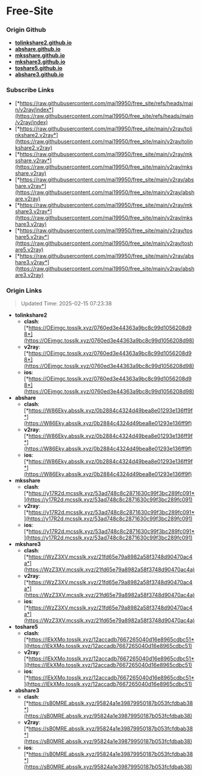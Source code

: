 # Free-Site

### Origin Github

- [**tolinkshare2.github.io**](https://github.com/tolinkshare2/tolinkshare2.github.io)
- [**abshare.github.io**](https://github.com/abshare/abshare.github.io)
- [**mksshare.github.io**](https://github.com/mksshare/mksshare.github.io)
- [**mkshare3.github.io**](https://github.com/mkshare3/mkshare3.github.io)
- [**toshare5.github.io**](https://github.com/toshare5/toshare5.github.io)
- [**abshare3.github.io**](https://github.com/abshare3/abshare3.github.io)

### Subscribe Links

- [*https://raw.githubusercontent.com/mai19950/free_site/refs/heads/main/v2ray/index*](https://raw.githubusercontent.com/mai19950/free_site/refs/heads/main/v2ray/index)
- [*https://raw.githubusercontent.com/mai19950/free_site/main/v2ray/tolinkshare2.v2ray*](https://raw.githubusercontent.com/mai19950/free_site/main/v2ray/tolinkshare2.v2ray)
- [*https://raw.githubusercontent.com/mai19950/free_site/main/v2ray/mksshare.v2ray*](https://raw.githubusercontent.com/mai19950/free_site/main/v2ray/mksshare.v2ray)
- [*https://raw.githubusercontent.com/mai19950/free_site/main/v2ray/abshare.v2ray*](https://raw.githubusercontent.com/mai19950/free_site/main/v2ray/abshare.v2ray)
- [*https://raw.githubusercontent.com/mai19950/free_site/main/v2ray/mkshare3.v2ray*](https://raw.githubusercontent.com/mai19950/free_site/main/v2ray/mkshare3.v2ray)
- [*https://raw.githubusercontent.com/mai19950/free_site/main/v2ray/toshare5.v2ray*](https://raw.githubusercontent.com/mai19950/free_site/main/v2ray/toshare5.v2ray)
- [*https://raw.githubusercontent.com/mai19950/free_site/main/v2ray/abshare3.v2ray*](https://raw.githubusercontent.com/mai19950/free_site/main/v2ray/abshare3.v2ray)

### Origin Links

> Updated Time: 2025-02-15 07:23:38

- **tolinkshare2**
  - **clash**: [*https://OEjmgc.tosslk.xyz/0760ed3e44363a9bc8c99d1056208d98*](https://OEjmgc.tosslk.xyz/0760ed3e44363a9bc8c99d1056208d98)
  - **v2ray**: [*https://OEjmgc.tosslk.xyz/0760ed3e44363a9bc8c99d1056208d98*](https://OEjmgc.tosslk.xyz/0760ed3e44363a9bc8c99d1056208d98)
  - **ios**: [*https://OEjmgc.tosslk.xyz/0760ed3e44363a9bc8c99d1056208d98*](https://OEjmgc.tosslk.xyz/0760ed3e44363a9bc8c99d1056208d98)
- **abshare**
  - **clash**: [*https://W86Eky.absslk.xyz/0b2884c4324d49bea8e01293e136ff9f*](https://W86Eky.absslk.xyz/0b2884c4324d49bea8e01293e136ff9f)
  - **v2ray**: [*https://W86Eky.absslk.xyz/0b2884c4324d49bea8e01293e136ff9f*](https://W86Eky.absslk.xyz/0b2884c4324d49bea8e01293e136ff9f)
  - **ios**: [*https://W86Eky.absslk.xyz/0b2884c4324d49bea8e01293e136ff9f*](https://W86Eky.absslk.xyz/0b2884c4324d49bea8e01293e136ff9f)
- **mksshare**
  - **clash**: [*https://y17R2d.mcsslk.xyz/53ad748c8c2871630c99f3bc289fc091*](https://y17R2d.mcsslk.xyz/53ad748c8c2871630c99f3bc289fc091)
  - **v2ray**: [*https://y17R2d.mcsslk.xyz/53ad748c8c2871630c99f3bc289fc091*](https://y17R2d.mcsslk.xyz/53ad748c8c2871630c99f3bc289fc091)
  - **ios**: [*https://y17R2d.mcsslk.xyz/53ad748c8c2871630c99f3bc289fc091*](https://y17R2d.mcsslk.xyz/53ad748c8c2871630c99f3bc289fc091)
- **mkshare3**
  - **clash**: [*https://WzZ3XV.mcsslk.xyz/21fd65e79a8982a58f3748d90470ac4a*](https://WzZ3XV.mcsslk.xyz/21fd65e79a8982a58f3748d90470ac4a)
  - **v2ray**: [*https://WzZ3XV.mcsslk.xyz/21fd65e79a8982a58f3748d90470ac4a*](https://WzZ3XV.mcsslk.xyz/21fd65e79a8982a58f3748d90470ac4a)
  - **ios**: [*https://WzZ3XV.mcsslk.xyz/21fd65e79a8982a58f3748d90470ac4a*](https://WzZ3XV.mcsslk.xyz/21fd65e79a8982a58f3748d90470ac4a)
- **toshare5**
  - **clash**: [*https://IEkXMo.tosslk.xyz/12accadb7667265040d16e8965cdbc51*](https://IEkXMo.tosslk.xyz/12accadb7667265040d16e8965cdbc51)
  - **v2ray**: [*https://IEkXMo.tosslk.xyz/12accadb7667265040d16e8965cdbc51*](https://IEkXMo.tosslk.xyz/12accadb7667265040d16e8965cdbc51)
  - **ios**: [*https://IEkXMo.tosslk.xyz/12accadb7667265040d16e8965cdbc51*](https://IEkXMo.tosslk.xyz/12accadb7667265040d16e8965cdbc51)
- **abshare3**
  - **clash**: [*https://sB0MRE.absslk.xyz/95824a1e39879950187b053fcfdbab38*](https://sB0MRE.absslk.xyz/95824a1e39879950187b053fcfdbab38)
  - **v2ray**: [*https://sB0MRE.absslk.xyz/95824a1e39879950187b053fcfdbab38*](https://sB0MRE.absslk.xyz/95824a1e39879950187b053fcfdbab38)
  - **ios**: [*https://sB0MRE.absslk.xyz/95824a1e39879950187b053fcfdbab38*](https://sB0MRE.absslk.xyz/95824a1e39879950187b053fcfdbab38)
